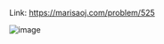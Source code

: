 Link: https://marisaoj.com/problem/525

![image](https://github.com/user-attachments/assets/0d01ca39-4a15-4700-872e-bbc29f5d5b34)
